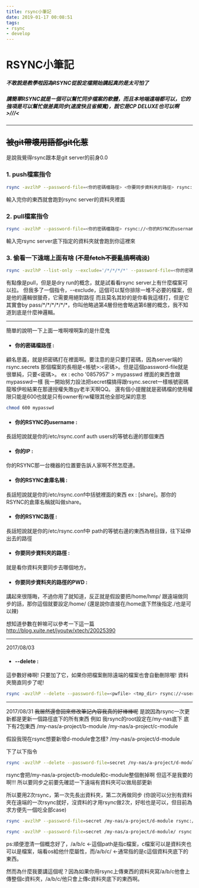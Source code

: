 ```yaml
---
title: rsync小筆記
date: 2019-01-17 00:08:51
tags:
- rsync
- develop
---
```


# RSYNC小筆記
##### 不敢說是教學啦因為RSYNC從設定檔開始講起真的是太可怕了
##### 講簡單RSYNC就是ㄧ個可以幫忙同步檔案的軟體，而且本地端遠端都可以，它的強項是可以幫忙做差異同步(速度快且省頻寬)，說它是CP DELUXE也可以啊 >///<

---

## ~~被git帶壞用語都git化惹~~
是說我覺得rsync跟本是git server的前身0.0
### 1. push檔案指令
```sh
rsync -avzlhP --password-file=<你的密碼檔路徑> <你要同步資料夾的路徑> rsync://<你的RSYNC的username>@<你的IP>/<你的RSYNC倉庫名稱>
```
輸入完你的東西就會跑到rsync server的資料夾裡面

### 2. pull檔案指令
```sh
rsync -avzlhP --password-file=<你的密碼檔路徑> rsync://<你的RSYNC的username>@<你的IP>/<你的RSYNC倉庫名稱>/<你的RSYNC路徑> <你要同步資料夾的路徑的PWD>
```
輸入完rsync server底下指定的資料夾就會跑到你這裡來

### 3. 偷看一下遠端上面有啥 (~~不是fetch不要亂搞啊魂淡~~)
```sh
rsync -avzlhP --list-only --exclude='/*/*/*/*' --password-file=<你的密碼檔路徑> rsync://<你的RSYNC的username>@<你的IP>/<你的RSYNC倉庫名稱>/<你的RSYNC路徑> <你要同步資料夾的路徑的PWD>
```
有點像是pull，但是是dry run的概念，就是試看看rsync server上有什麼檔案可以拉。
但我多了一個指令，--exclude，這個可以幫你排除一堆不必要的檔案，但是他的邏輯很獵奇，它需要用絕對路徑
而且莫名其妙的是你看我這樣打，但是它其實會by pass/\*/\*/\*/\*/\*/\*，你叫他略過第4層但他會略過第6層的概念，我不知道到底是什麼神邏輯。

---


簡單的說明一下上面一堆啊哩啊紮的是什麼鬼
* #### 你的密碼檔路徑 :
顧名思義，就是把密碼打在裡面啊。要注意的是只要打密碼，因為server端的rsync.secrets
那個檔案的長相是<帳號>:<密碼>。但是這個password-file就是很單純，只要<密碼>。
ex : echo '0857957' > mypasswd 裡面的東西會跟mypasswd一樣
我一開始努力設法把secret檔搞得跟rsync.secret一樣帳號密碼龍喉伊啦結果在那邊授權失敗gy老半天啊QQ。
還有個小提醒就是密碼檔的使用權限只能是600也就是只有owner有rw權限其他全部吃屎的意思
```sh
chmod 600 mypasswd
```

* #### 你的RSYNC的username :
長話短說就是你的/etc/rsync.conf
auth users的等號右邊的那個東西

* #### 你的IP :
你的RSYNC那一台機器的位置要告訴人家啊不然怎麼連。

* #### 你的RSYNC倉庫名稱 :
長話短說就是你的/etc/rsync.conf中括號裡面的東西
ex : [share]。那你的RSYNC的倉庫名稱就叫做share。

* #### 你的RSYNC路徑 :
長話短說就是你的/etc/rsync.conf中
path的等號右邊的東西為根目錄，往下延伸出去的路徑

* #### 你要同步資料夾的路徑 :
就是看你資料夾要同步去哪個地方。

* #### 你要同步資料夾的路徑的PWD :
講起來很隱晦，不過你用了就知道，反正就是假設要把/home/hmp/ 跟遠端做同步的話，那你這個就要設定/home/
(還是說你直接在/home底下然後指定./也是可以辣)


想知道參數在幹嘛可以參考一下這一篇
http://blog.xuite.net/jyoutw/xtech/20025390

---
2017/08/03
* #### --delete :
這參數好棒啊! 只要加了它，如果你把檔案刪除遠端的檔案也會自動刪除喔! 資料夾簡直同步了呢!
```sh
rsync -avzlhP --delete --password-file=<pwfile> <tmp_dir> rsync://<user>@<host>/<share>
```

---
2017/08/31
~~我居然還會回來修改筆記內容我真的好棒棒呢~~
是說因為rsync一次更新都是更新一個路徑底下的所有東西
例如
我rsync的root設定在/my-nas底下
底下有2包東西
/my-nas/a-project/b-module
/my-nas/a-project/c-module

假設我現在rsync想要新增d-module會怎樣?
/my-nas/a-project/d-module

下了以下指令

```sh
rsync -avzlhP --delete --password-file=secret /ny-nas/a-project/d-module rsync://user@192.168.1.1/my-nas
```
rsync會把/my-nas/a-project/b-module和c-module整個刪掉啊
但這不是我要的啊!!!
所以要同步之前要先確認一下遠端有資料夾可以做局部更新

所以要用2次rsync，第一次先長出資料夾，第二次再做同步
(你說可以分別有資料夾在遠端的一次rsync就好，沒資料的才用rsync做2次，好啦也是可以，但目前為求方便先一個吃全部case)

```sh
rsync -avzlhP --password-file=secret /my-nas/a-project/d-module rsync://user@192.168.1.1/my-nas

rsync -avzlhP --password-file=secret /my-nas/a-project/d-module/ rsync://user@192.168.1.1/my-nas/a-project/d-module

```

ps:順便澄清一個概念好了，/a/b/c <-這個path是指c檔案，c檔案可以是資料夾也可以是檔案，端看os給他什麼屬性，而/a/b/c/ <-通常指的是c這個資料夾底下的東西。

然而為什麼我要講這個呢？因為如果你用rsync上傳東西的資料夾寫/a/b/c他會上傳整個c資料夾，/a/b/c/他只會上傳c資料夾底下的東西啊。



